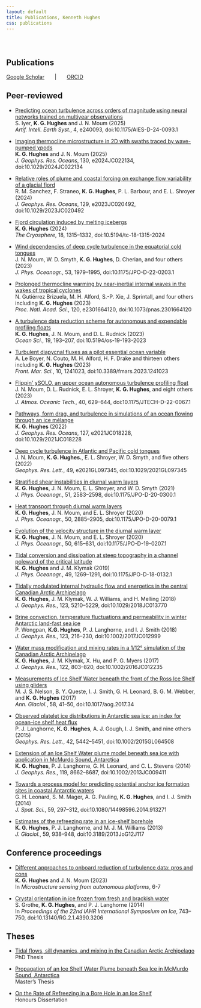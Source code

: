 ```yaml
---
layout: default
title: Publications, Kenneth Hughes
css: publications
---
```

######  

## Publications

[Google Scholar][gs] &nbsp; &nbsp; &nbsp; &#124; &nbsp; &nbsp; &nbsp; [ORCID][oi]

## Peer-reviewed

* [Predicting ocean turbulence across orders of magnitude using neural networks trained on multiyear observations][pr23]  
S. Iyer, __K. G. Hughes__ and J. N. Moum (2025)  
*Artif. Intell. Earth Syst.*, 4, e240093, doi:10.1175/AIES-D-24-0093.1

* [Imaging thermocline microstructure in 2D with swaths traced by wave-pumped χpods][pr22]  
__K. G. Hughes__ and J. N. Moum (2025)  
*J. Geophys. Res. Oceans*, 130, e2024JC022134, doi:10.1029/2024JC022134

* [Relative roles of plume and coastal forcing on exchange flow variability of a glacial fjord][pr21]  
R. M. Sanchez, F. Straneo, __K. G. Hughes__, P. L. Barbour, and E. L. Shroyer (2024)  
*J. Geophys. Res. Oceans*, 129, e2023JC020492, doi:10.1029/2023JC020492

* [Fjord circulation induced by melting icebergs][pr20]  
__K. G. Hughes__ (2024)  
*The Cryosphere*, 18, 1315–1332, doi:10.5194/tc-18-1315-2024

* [Wind dependencies of deep cycle turbulence in the equatorial cold tongues][pr17]  
J. N. Moum, W. D. Smyth, __K. G. Hughes__, D. Cherian, and four others (2023)  
*J. Phys. Oceanogr.*, 53, 1979–1995, doi:10.1175/JPO-D-22-0203.1

* [Prolonged thermocline warming by near-inertial internal waves in the wakes of tropical cyclones][pr18]   
N. Gutiérrez Brizuela, M. H. Alford, S.-P. Xie, J. Sprintall, and four others including __K. G. Hughes__ (2023)  
*Proc. Natl. Acad. Sci.*, 120, e2301664120, doi:10.1073/pnas.2301664120

* [A turbulence data reduction scheme for autonomous and expendable profiling floats][pr15]  
__K. G. Hughes__, J. N. Moum, and D. L. Rudnick (2023)  
*Ocean Sci.*, 19, 193–207, doi:10.5194/os-19-193-2023

* [Turbulent diapycnal fluxes as a pilot essential ocean variable][pr19]  
A. Le Boyer, N. Couto, M. H. Alford, H. F. Drake and thirteen others including __K. G. Hughes__ (2023)  
*Front. Mar. Sci.*, 10, 1241023, doi:10.3389/fmars.2023.1241023

* [Flippin' χSOLO, an upper ocean autonomous turbulence profiling float][pr16]  
J. N. Moum, D. L. Rudnick, E. L. Shroyer, __K. G. Hughes__, and eight others (2023)  
*J. Atmos. Oceanic Tech.*, 40, 629–644, doi:10.1175/JTECH-D-22-0067.1

* [Pathways, form drag, and turbulence in simulations of an ocean flowing through an ice mélange][pr14]  
__K. G. Hughes__ (2022)  
*J. Geophys. Res. Oceans*, 127, e2021JC018228, doi:10.1029/2021JC018228

* [Deep cycle turbulence in Atlantic and Pacific cold tongues][pr13]  
J. N. Moum, __K. G. Hughes.__, E. L. Shroyer, W. D. Smyth, and five others (2022)  
*Geophys. Res. Lett.*, 49, e2021GL097345, doi:10.1029/2021GL097345

* [Stratified shear instabilities in diurnal warm layers][pr12]  
__K. G. Hughes__, J. N. Moum, E. L. Shroyer, and W. D. Smyth (2021)  
*J. Phys. Oceanogr.*, 51, 2583–2598, doi:10.1175/JPO-D-20-0300.1

* [Heat transport through diurnal warm layers][pr11]  
__K. G. Hughes__, J. N. Moum, and E. L. Shroyer (2020)  
*J. Phys. Oceanogr.*, 50, 2885–2905, doi:10.1175/JPO-D-20-0079.1

* [Evolution of the velocity structure in the diurnal warm layer][pr10]  
__K. G. Hughes__, J. N. Moum, and E. L. Shroyer (2020)  
*J. Phys. Oceanogr.*, 50, 615–631, doi:10.1175/JPO-D-19-0207.1

* [Tidal conversion and dissipation at steep topography in a channel poleward of the critical latitude][pr9]  
__K. G. Hughes__ and J. M. Klymak (2019)  
*J. Phys. Oceanogr.*, 49, 1269–1291, doi:10.1175/JPO-D-18-0132.1

* [Tidally modulated internal hydraulic flow and energetics in the central Canadian Arctic Archipelago][pr8]  
__K. G. Hughes__, J. M. Klymak, W. J. Williams, and H. Melling (2018)  
*J. Geophys. Res.*, 123, 5210–5229, doi:10.1029/2018JC013770

* [Brine convection, temperature fluctuations and permeability in winter Antarctic land-fast sea ice][pr7]  
P. Wongpan, __K.G. Hughes__, P. J. Langhorne, and I. J. Smith (2018)  
*J. Geophys. Res.*, 123, 216–230, doi:10.1002/2017JC012999

* [Water mass modification and mixing rates in a 1/12° simulation of the Canadian Arctic Archipelago][pr5]  
__K. G. Hughes__, J. M. Klymak, X. Hu, and P. G. Myers (2017)  
*J. Geophys. Res.*, 122, 803–820, doi:10.1002/2016JC012235

* [Measurements of Ice Shelf Water beneath the front of the Ross Ice Shelf using gliders][pr6]  
M. J. S. Nelson, B. Y. Queste, I. J. Smith, G. H. Leonard, B. G. M. Webber, and __K. G. Hughes__ (2017)  
*Ann. Glaciol.*, 58, 41–50, doi:10.1017/aog.2017.34

* [Observed platelet ice distributions in Antarctic sea ice: an index for ocean–ice shelf heat flux][pr2]  
P. J. Langhorne, __K. G. Hughes__, A. J. Gough, I. J. Smith, and nine others (2015)  
*Geophys. Res. Lett.*, 42, 5442–5451, doi:10.1002/2015GL064508

* [Extension of an Ice Shelf Water plume model beneath sea ice with application in McMurdo Sound, Antarctica][pr4]  
__K. G. Hughes__, P. J. Langhorne, G. H. Leonard, and C. L. Stevens (2014)  
*J. Geophys. Res.*, 119, 8662–8687, doi:10.1002/2013JC009411

* [Towards a process model for predicting potential anchor ice formation sites in coastal Antarctic waters][pr1]  
G. H. Leonard, S. M. Mager, A. G. Pauling, __K. G. Hughes__, and I. J. Smith (2014)  
*J. Spat. Sci.*, 59, 297–312, doi:10.1080/14498596.2014.913271

* [Estimates of the refreezing rate in an ice-shelf borehole][pr3]  
__K. G. Hughes__, P. J. Langhorne, and M. J. M. Williams (2013)  
*J. Glaciol.*, 59, 938–948, doi:10.3189/2013JoG12J117

## Conference proceedings

* [Different approaches to onboard reduction of turbulence data: pros and cons][cp2]  
__K. G. Hughes__ and J. N. Moum (2023)  
In *Microstructure sensing from autonomous platforms*, 6-7

* [Crystal orientation in ice frozen from fresh and brackish water][cp1]  
S. Grothe, __K. G. Hughes__, and P. J. Langhorne (2014)  
In *Proceedings of the 22nd IAHR International Symposium on Ice*, 743–750, doi:10.13140/RG.2.1.4390.3206

## Theses

* [Tidal flows, sill dynamics, and mixing in the Canadian Arctic Archipelago][phd]  
PhD Thesis

* [Propagation of an Ice Shelf Water Plume beneath Sea Ice in McMurdo Sound, Antarctica][mt]  
Master’s Thesis

* [On the Rate of Refreezing in a Bore Hole in an Ice Shelf][ht]  
Honours Dissertation

[pr23]: 	https://doi.org/10.1175/AIES-D-24-0093.1
[pr22]: https://doi.org/10.1029/2024JC022134
[phd]: https://dspace.library.uvic.ca//handle/1828/10367
[oi]: http://orcid.org/0000-0001-5066-3310
[rg]: https://www.researchgate.net/profile/Kenneth_Hughes2
[gs]: https://scholar.google.ca/citations?hl=en&user=hi2Jk_0AAAAJ&view_op=list_works&gmla=AJsN-F4Zdrx9Pf-PPqjz6hrH-DheV_vXiMWX3S7tEtSkmvBg_8eGJ2SgiEqMtRP6Mb6ypgid5nG3qMSTEawch62wteDpnvaeOO0VaHGLMWMILMeUpYThUhuF9rPxErjMWzQge1QX58hN
[bobbys-preprint]: https://doi.org/10.22541/au.169945435.51252504/v1
[pr21]: https://doi.org/10.1029/2023JC020492
[pr20]: https://doi.org/10.5194/tc-18-1315-2024
[pr19]: https://doi.org/10.3389/fmars.2023.1241023
[pr18]: https://doi.org/10.1073/pnas.2301664120
[pr17]: https://doi.org/10.1175/JPO-D-22-0203.1
[pr16]: https://doi.org/10.1175/JTECH-D-22-0067.1
[pr15]: https://doi.org/10.5194/os-19-193-2023
[pr14]: https://doi.org/10.1029/2021JC018228
[pr13]: https://doi.org/10.1029/2021GL097345
[pr12]: https://doi.org/10.1175/JPO-D-20-0300.1
[pr11]: https://doi.org/10.1175/JPO-D-20-0079.1
[pr10]: http://dx.doi.org/10.1175/JPO-D-19-0207.1
[pr9]: http://dx.doi.org/10.1175/JPO-D-18-0132.1
[pr8]: http://dx.doi.org/doi:10.1029/2018JC013770
[pr7]: http://dx.doi.org/doi:10.1002/2017JC012999
[pr6]: http://dx.doi.org/10.1017/aog.2017.34
[pr5]: http://dx.doi.org/10.1002/2016JC012235
[pr4]: http://dx.doi.org/10.1002/2013JC009411
[pr3]: http://dx.doi.org/10.3189/2013JoG12J117
[pr2]: http://dx.doi.org/10.1002/2015GL064508
[pr1]: http://dx.doi.org/10.1080/14498596.2014.913271
[cp2]: https://geo-prose.com/pdfs/microstructure-sensing.pdf#page=12
[cp1]: http://dx.doi.org/10.13140/RG.2.1.4390.3206
[mt]: http://hdl.handle.net/10523/4325
[ht]: /docs/Ken%20Hughes%20Honours%20Dissertation.pdf
